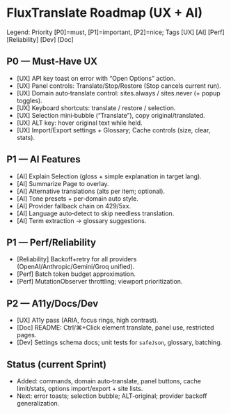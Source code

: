 # FluxTranslate Roadmap (UX + AI)

Legend: Priority [P0]=must, [P1]=important, [P2]=nice; Tags [UX] [AI] [Perf] [Reliability] [Dev] [Doc]

## P0 — Must‑Have UX
- [UX] API key toast on error with “Open Options” action.
- [UX] Panel controls: Translate/Stop/Restore (Stop cancels current run).
- [UX] Domain auto‑translate control: sites.always / sites.never (+ popup toggles).
- [UX] Keyboard shortcuts: translate / restore / selection.
- [UX] Selection mini‑bubble (“Translate”), copy original/translated.
- [UX] ALT key: hover original text while held.
- [UX] Import/Export settings + Glossary; Cache controls (size, clear, stats).

## P1 — AI Features
- [AI] Explain Selection (gloss + simple explanation in target lang).
- [AI] Summarize Page to overlay.
- [AI] Alternative translations (alts per item; optional).
- [AI] Tone presets + per‑domain auto style.
- [AI] Provider fallback chain on 429/5xx.
- [AI] Language auto‑detect to skip needless translation.
- [AI] Term extraction → glossary suggestions.

## P1 — Perf/Reliability
- [Reliability] Backoff+retry for all providers (OpenAI/Anthropic/Gemini/Groq unified).
- [Perf] Batch token budget approximation.
- [Perf] MutationObserver throttling; viewport prioritization.

## P2 — A11y/Docs/Dev
- [UX] A11y pass (ARIA, focus rings, high contrast).
- [Doc] README: Ctrl/⌘+Click element translate, panel use, restricted pages.
- [Dev] Settings schema docs; unit tests for `safeJson`, glossary, batching.

## Status (current Sprint)
- Added: commands, domain auto‑translate, panel buttons, cache limit/stats, options import/export + site lists.
- Next: error toasts; selection bubble; ALT‑original; provider backoff generalization.

